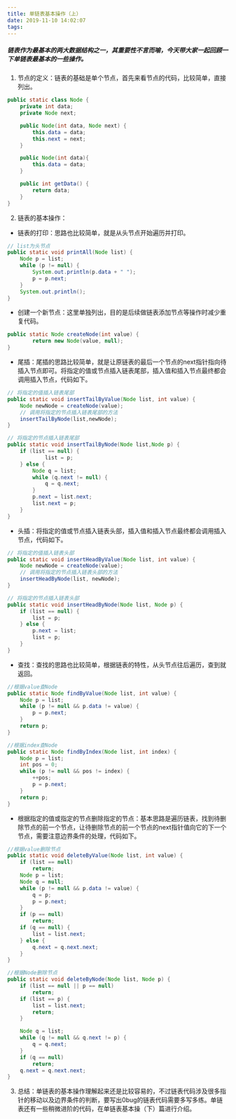 ```yaml
---
title: 单链表基本操作（上）
date: 2019-11-10 14:02:07
tags:
---
```


##### 链表作为最基本的两大数据结构之一，其重要性不言而喻，今天带大家一起回顾一下单链表最基本的一些操作。

1. 节点的定义：链表的基础是单个节点，首先来看节点的代码，比较简单，直接列出。

```java
public static class Node {
    private int data;
    private Node next;

    public Node(int data, Node next) {
        this.data = data;
        this.next = next;
    }

    public Node(int data){
        this.data = data;
    }

    public int getData() {
        return data;
    }
}
```

2. 链表的基本操作：

- 链表的打印：思路也比较简单，就是从头节点开始遍历并打印。

```java
// list为头节点
public static void printAll(Node list) {
    Node p = list;
    while (p != null) {
        System.out.println(p.data + " ");
        p = p.next;
    }
    System.out.println();
}
```

- 创建一个新节点：这里单独列出，目的是后续做链表添加节点等操作时减少重复代码。

```java
public static Node createNode(int value) {
        return new Node(value, null);
}
```

- 尾插：尾插的思路比较简单，就是让原链表的最后一个节点的next指针指向待插入节点即可。将指定的值或节点插入链表尾部，插入值和插入节点最终都会调用插入节点，代码如下。

```java
// 将指定的值插入链表尾部
public static void insertTailByValue(Node list, int value) {
    Node newNode = createNode(value);
    // 调用将指定的节点插入链表尾部的方法
    insertTailByNode(list,newNode);
}

// 将指定的节点插入链表尾部
public static void insertTailByNode(Node list,Node p) {
    if (list == null) {
            list = p;
    } else {
        Node q = list;
        while (q.next != null) {
            q = q.next;
        }
        p.next = list.next;
        list.next = p;
    }
}
```

- 头插：将指定的值或节点插入链表头部，插入值和插入节点最终都会调用插入节点，代码如下。

```java
// 将指定的值插入链表头部
public static void insertHeadByValue(Node list, int value) {
    Node newNode = createNode(value);
    // 调用将指定的节点插入链表头部的方法
    insertHeadByNode(list, newNode);
}

// 将指定的节点插入链表头部
public static void insertHeadByNode(Node list, Node p) {
    if (list == null) {
        list = p;
    } else {
        p.next = list;
        list = p;
    }
}
```

- 查找：查找的思路也比较简单，根据链表的特性，从头节点往后遍历，查到就返回。

```java
//根据value查Node
public static Node findByValue(Node list, int value) {
    Node p = list;
    while (p != null && p.data != value) {
        p = p.next;
    }
    return p;
}

//根据index查Node
public static Node findByIndex(Node list, int index) {
    Node p = list;
    int pos = 0;
    while (p != null && pos != index) {
        ++pos;
        p = p.next;
    }
    return p;
}
```

- 根据指定的值或指定的节点删除指定的节点：基本思路是遍历链表，找到待删除节点的前一个节点，让待删除节点的前一个节点的next指针值向它的下一个节点，需要注意边界条件的处理，代码如下。

```java
//根据value删除节点
public static void deleteByValue(Node list, int value) {
    if (list == null)
        return;
    Node p = list;
    Node q = null;
    while (p != null && p.data != value) {
        q = p;
        p = p.next;
    }
    if (p == null)
        return;
    if (q == null) {
        list = list.next;
    } else {
        q.next = q.next.next;
    }
}

//根据Node删除节点
public static void deleteByNode(Node list, Node p) {
    if (list == null || p == null)
        return;
    if (list == p) {
        list = list.next;
        return;
    }

    Node q = list;
    while (q != null && q.next != p) {
        q = q.next;
    }
    if (q == null)
        return;
    q.next = q.next.next;
}
```

3. 总结：单链表的基本操作理解起来还是比较容易的，不过链表代码涉及很多指针的移动以及边界条件的判断，要写出0bug的链表代码需要多写多练。单链表还有一些稍微进阶的代码，在单链表基本操（下）篇进行介绍。

